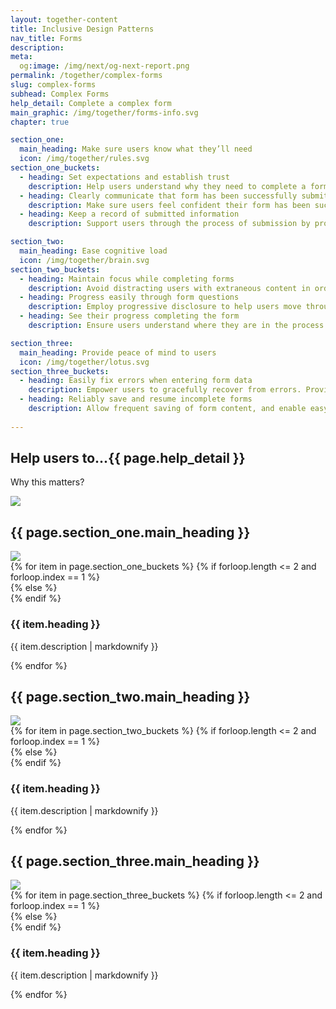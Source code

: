 ```yaml
---
layout: together-content
title: Inclusive Design Patterns
nav_title: Forms
description: 
meta:
  og:image: /img/next/og-next-report.png
permalink: /together/complex-forms
slug: complex-forms
subhead: Complex Forms
help_detail: Complete a complex form
main_graphic: /img/together/forms-info.svg
chapter: true

section_one:
  main_heading: Make sure users know what they’ll need
  icon: /img/together/rules.svg
section_one_buckets: 
  - heading: Set expectations and establish trust
    description: Help users understand why they need to complete a form, what information will be needed to complete form, why we are asking for specific data, and what will be done with the data they are providing. 
  - heading: Clearly communicate that form has been successfully submitted
    description: Make sure users feel confident their form has been successfully submitted. Provide next steps, if available.
  - heading: Keep a record of submitted information
    description: Support users through the process of submission by providing an easily printed or downloadable summary of submitted information and any information they will need in order follow up on status.  

section_two:
  main_heading: Ease cognitive load
  icon: /img/together/brain.svg
section_two_buckets: 
  - heading: Maintain focus while completing forms
    description: Avoid distracting users with extraneous content in order to ensure focus is centered on form content and encourage users to successfully complete form.
  - heading: Progress easily through form questions
    description: Employ progressive disclosure to help users move through the form in a clear way that supports them when they are stressed or cognitively overwhelmed and progress from easy to hard questions.
  - heading: See their progress completing the form
    description: Ensure users understand where they are in the process of completing a form, and feel confident they know next steps in moving through form completion. 

section_three:
  main_heading: Provide peace of mind to users
  icon: /img/together/lotus.svg
section_three_buckets: 
  - heading: Easily fix errors when entering form data
    description: Empower users to gracefully recover from errors. Provide complete information on how to recover from errors. 
  - heading: Reliably save and resume incomplete forms
    description: Allow frequent saving of form content, and enable easy return to finish completing form, if outside distractions become overwhelming or a user cannot complete the form in a single session. 
 
---
```


<!-- top section -->
<section class="text-center margin-y-6">
  <div class="border-bottom-1px border-top-0 border-dashed">
    <h2>
      Help users to...<span class="text-base">{{ page.help_detail }}</span>
    </h2>
  </div>

  <p class="font-sans-2xl text-bold">Why this matters?</p>
  <img class="width-desktop" src="{{ page.main_graphic }}">
</section>

<!-- section one -->
<section class="together-section">      
  <h2 class="text-center font-sans-2xl text-base-dark text-normal">
    {{ page.section_one.main_heading }}
  </h2>
  <div class="display-flex flex-row flex-justify-center margin-bottom-4">
    <img class="width-9" src="{{ page.section_one.icon }}">
  </div>  
  <div class="grid-container">
    <div class="grid-row grid-gap-2">
      {% for item in page.section_one_buckets %}
      {% if forloop.length <= 2 and forloop.index == 1 %}
        <div class="tablet:grid-col-4 tablet:grid-offset-2">
      {% else %}
        <div class="tablet:grid-col-4">
      {% endif  %}
          <div class="together-section__header border-top-105 border-primary">
            <h3 class="together-section__heading">
            {{ item.heading }}
            </h3>
            <p>{{ item.description | markdownify }}</p>
          </div>
        </div>  
      {% endfor %}
    </div>
  </div>
</section>

<!-- section two -->
<section class="together-section">      
  <h2 class="text-center font-sans-2xl text-base-dark text-normal">
    {{ page.section_two.main_heading }}
  </h2>
  <div class="display-flex flex-row flex-justify-center margin-bottom-4">
    <img class="width-9" src="{{ page.section_two.icon }}">
  </div>  
  <div class="grid-container">
    <div class="grid-row grid-gap-2">
      {% for item in page.section_two_buckets %}
      {% if forloop.length <= 2 and forloop.index == 1 %}
        <div class="tablet:grid-col-4 tablet:grid-offset-2">
      {% else %}
        <div class="tablet:grid-col-4">
      {% endif  %}
          <div class="together-section__header border-top-105 border-secondary-vivid">
            <h3 class="together-section__heading">
            {{ item.heading }}
            </h3>
            <p>{{ item.description | markdownify }}</p>
          </div>
        </div>  
      {% endfor %}
    </div>
  </div>
</section>

<!-- section three -->
<section class="together-section">      
  <h2 class="text-center font-sans-2xl text-base-dark text-normal">
    {{ page.section_three.main_heading }}
  </h2>
  <div class="display-flex flex-row flex-justify-center margin-bottom-4">
    <img class="width-9" src="{{ page.section_three.icon }}">
  </div>  
  <div class="grid-container">
    <div class="grid-row grid-gap-2">
      {% for item in page.section_three_buckets %}
      {% if forloop.length <= 2 and forloop.index == 1 %}
        <div class="tablet:grid-col-4 tablet:grid-offset-2">
      {% else %}
        <div class="tablet:grid-col-4">
      {% endif  %}
          <div class="together-section__header  border-top-105 border-gold">
            <h3 class="together-section__heading">
            {{ item.heading }}
            </h3>
            <p>{{ item.description | markdownify }}</p>
          </div>
        </div>  
      {% endfor %}
    </div>
  </div>
</section>
